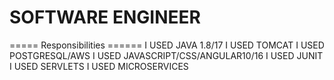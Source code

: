 # SOFTWARE ENGINEER 

===== Responsibilities ======
I USED JAVA 1.8/17
I USED TOMCAT
I USED POSTGRESQL/AWS
I USED JAVASCRIPT/CSS/ANGULAR10/16
I USED JUNIT
I USED SERVLETS
I USED MICROSERVICES 




